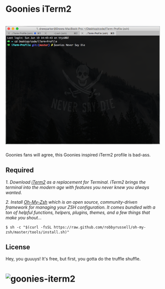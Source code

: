 # Goonies iTerm2

# ![goonies-iterm2](img/goonies-term.png)


Goonies fans will agree, this Goonies inspired iTerm2 profile is bad-ass. 


## Required

*1. Download [iTerm2](https://github.com/sindresorhus/pageres-cli) as a replacement for Terminal. iTerm2 brings the terminal into the modern age with features you never knew you always wanted.*

*2. Install [Oh-My-Zsh](http://ohmyz.sh/) which is an open source, community-driven framework for managing your ZSH configuration. It comes bundled with a ton of helpful functions, helpers, plugins, themes, and a few things that make you shout...*

```
$ sh -c "$(curl -fsSL https://raw.github.com/robbyrussell/oh-my-zsh/master/tools/install.sh)"
```


## License

Hey, you guuuys! It's free, but first, you gotta do the truffle shuffle.

# ![goonies-iterm2](https://media.giphy.com/media/hTIZj9fU0IfIY/giphy.gif)